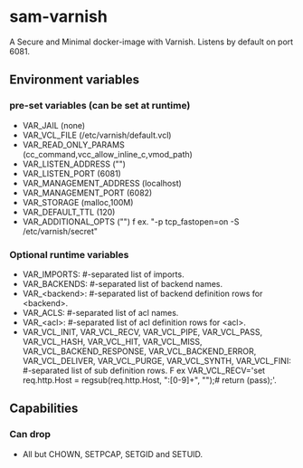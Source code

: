 # sam-varnish
A Secure and Minimal docker-image with Varnish. Listens by default on port 6081.

## Environment variables
### pre-set variables (can be set at runtime)
* VAR_JAIL (none)
* VAR_VCL_FILE (/etc/varnish/default.vcl)
* VAR_READ_ONLY_PARAMS (cc_command,vcc_allow_inline_c,vmod_path)
* VAR_LISTEN_ADDRESS ("")
* VAR_LISTEN_PORT (6081)
* VAR_MANAGEMENT_ADDRESS (localhost)
* VAR_MANAGEMENT_PORT (6082)
* VAR_STORAGE (malloc,100M)
* VAR_DEFAULT_TTL (120)
* VAR_ADDITIONAL_OPTS ("") f ex. "-p tcp_fastopen=on -S /etc/varnish/secret"

### Optional runtime variables
* VAR_IMPORTS: #-separated list of imports.
* VAR_BACKENDS: #-separated list of backend names.
* VAR_&lt;backend&gt;: #-separated list of backend definition rows for &lt;backend&gt;.
* VAR_ACLS: #-separated list of acl names.
* VAR_&lt;acl&gt;: #-separated list of acl definition rows for &lt;acl&gt;.
* VAR_VCL_INIT, VAR_VCL_RECV, VAR_VCL_PIPE, VAR_VCL_PASS, VAR_VCL_HASH, VAR_VCL_HIT, VAR_VCL_MISS, VAR_VCL_BACKEND_RESPONSE, VAR_VCL_BACKEND_ERROR, VAR_VCL_DELIVER, VAR_VCL_PURGE, VAR_VCL_SYNTH, VAR_VCL_FINI: #-separated list of sub definition rows. F ex VAR_VCL_RECV='set req.http.Host = regsub(req.http.Host, ":[0-9]+", "");# return (pass);'.

## Capabilities
### Can drop
* All but CHOWN, SETPCAP, SETGID and SETUID.

